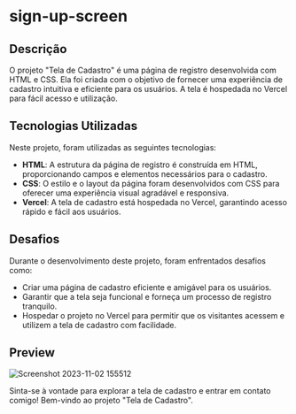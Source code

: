 # sign-up-screen

## Descrição
O projeto "Tela de Cadastro" é uma página de registro desenvolvida com HTML e CSS. 
Ela foi criada com o objetivo de fornecer uma experiência de cadastro intuitiva e eficiente para os usuários. 
A tela é hospedada no Vercel para fácil acesso e utilização.

## Tecnologias Utilizadas
Neste projeto, foram utilizadas as seguintes tecnologias:

- **HTML**: A estrutura da página de registro é construída em HTML, proporcionando campos e elementos necessários para o cadastro.
- **CSS**: O estilo e o layout da página foram desenvolvidos com CSS para oferecer uma experiência visual agradável e responsiva.
- **Vercel**: A tela de cadastro está hospedada no Vercel, garantindo acesso rápido e fácil aos usuários.

## Desafios
Durante o desenvolvimento deste projeto, foram enfrentados desafios como:

- Criar uma página de cadastro eficiente e amigável para os usuários.
- Garantir que a tela seja funcional e forneça um processo de registro tranquilo.
- Hospedar o projeto no Vercel para permitir que os visitantes acessem e utilizem a tela de cadastro com facilidade.

## Preview
![Screenshot 2023-11-02 155512](https://github.com/Kathe2/sign-up-screen/assets/103085314/f2c09b3b-638e-48b5-8ae5-d0abeb526d9f)


Sinta-se à vontade para explorar a tela de cadastro e entrar em contato comigo! Bem-vindo ao projeto "Tela de Cadastro".
